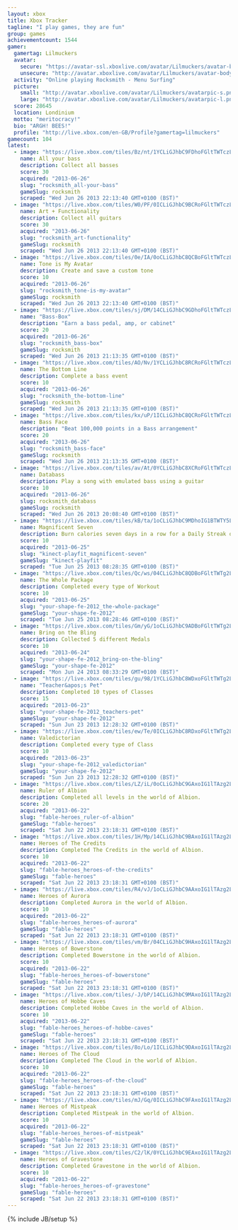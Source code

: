 ```yaml
---
layout: xbox
title: Xbox Tracker
tagline: "I play games, they are fun"
group: games
achievementcount: 1544
gamer: 
  gamertag: Lilmuckers
  avatar: 
    secure: "https://avatar-ssl.xboxlive.com/avatar/Lilmuckers/avatar-body.png"
    unsecure: "http://avatar.xboxlive.com/avatar/Lilmuckers/avatar-body.png"
  activity: "Online playing Rocksmith - Menu Surfing"
  picture: 
    small: "http://avatar.xboxlive.com/avatar/Lilmuckers/avatarpic-s.png"
    large: "http://avatar.xboxlive.com/avatar/Lilmuckers/avatarpic-l.png"
  score: 28645
  location: Londinium
  motto: "meritocracy!"
  bio: "ARGH! BEES!"
  profile: "http://live.xbox.com/en-GB/Profile?gamertag=lilmuckers"
gamecount: 104
latest: 
  - image: "https://live.xbox.com/tiles/Bz/nt/1YCLiGJhbC9FDhoFGltTWTczL2FjaC8wLzQxAAAAAOfn5-rCORs=.jpg"
    name: All your bass
    description: Collect all basses
    score: 30
    acquired: "2013-06-26"
    slug: "rocksmith_all-your-bass"
    gameSlug: rocksmith
    scraped: "Wed Jun 26 2013 22:13:40 GMT+0100 (BST)"
  - image: "https://live.xbox.com/tiles/W0/PF/0ICLiGJhbC9BCRoFGltTWTczL2FjaC8wLzM1AAAAAOfn5--qQ0c=.jpg"
    name: Art + Functionality
    description: Collect all guitars
    score: 30
    acquired: "2013-06-26"
    slug: "rocksmith_art-functionality"
    gameSlug: rocksmith
    scraped: "Wed Jun 26 2013 22:13:40 GMT+0100 (BST)"
  - image: "https://live.xbox.com/tiles/0e/IA/0oCLiGJhbC8QCBoFGltTWTczL2FjaC8wLzJkAAAAAOfn5-0v4s0=.jpg"
    name: Tone is My Avatar
    description: Create and save a custom tone
    score: 10
    acquired: "2013-06-26"
    slug: "rocksmith_tone-is-my-avatar"
    gameSlug: rocksmith
    scraped: "Wed Jun 26 2013 22:13:40 GMT+0100 (BST)"
  - image: "https://live.xbox.com/tiles/sj/DM/14CLiGJhbC9GDhoFGltTWTczL2FjaC8wLzQyAAAAAOfn5-jjMK4=.jpg"
    name: "Bass-Box"
    description: "Earn a bass pedal, amp, or cabinet"
    score: 20
    acquired: "2013-06-26"
    slug: "rocksmith_bass-box"
    gameSlug: rocksmith
    scraped: "Wed Jun 26 2013 21:13:35 GMT+0100 (BST)"
  - image: "https://live.xbox.com/tiles/AO/Nv/1YCLiGJhbC8RCRoFGltTWTczL2FjaC8wLzNlAAAAAOfn5-pA4xw=.jpg"
    name: The Bottom Line
    description: Complete a bass event
    score: 10
    acquired: "2013-06-26"
    slug: "rocksmith_the-bottom-line"
    gameSlug: rocksmith
    scraped: "Wed Jun 26 2013 21:13:35 GMT+0100 (BST)"
  - image: "https://live.xbox.com/tiles/kx/uP/1ICLiGJhbC8QCRoFGltTWTczL2FjaC8wLzNkAAAAAOfn5-ugG48=.jpg"
    name: Bass Face
    description: "Beat 100,000 points in a Bass arrangement"
    score: 20
    acquired: "2013-06-26"
    slug: "rocksmith_bass-face"
    gameSlug: rocksmith
    scraped: "Wed Jun 26 2013 21:13:35 GMT+0100 (BST)"
  - image: "https://live.xbox.com/tiles/av/At/0YCLiGJhbC8XCRoFGltTWTczL2FjaC8wLzNjAAAAAOfn5-4C8HY=.jpg"
    name: Databass
    description: Play a song with emulated bass using a guitar
    score: 10
    acquired: "2013-06-26"
    slug: rocksmith_databass
    gameSlug: rocksmith
    scraped: "Wed Jun 26 2013 20:08:40 GMT+0100 (BST)"
  - image: "https://live.xbox.com/tiles/kB/ta/1oCLiGJhbC9MDhoIG1BTWTY5L2FjaC8wLzQ4AAAAAOfn5-l1G4w=.jpg"
    name: Magnificent Seven
    description: Burn calories seven days in a row for a Daily Streak of seven
    score: 10
    acquired: "2013-06-25"
    slug: "kinect-playfit_magnificent-seven"
    gameSlug: "kinect-playfit"
    scraped: "Tue Jun 25 2013 08:28:35 GMT+0100 (BST)"
  - image: "https://live.xbox.com/tiles/Qc/ws/04CLiGJhbC8QDBoFGltTWTg2L2FjaC8wLzZkAAAAAOfn5-wDzF0=.jpg"
    name: The Whole Package
    description: Completed every type of Workout
    score: 10
    acquired: "2013-06-25"
    slug: "your-shape-fe-2012_the-whole-package"
    gameSlug: "your-shape-fe-2012"
    scraped: "Tue Jun 25 2013 08:28:46 GMT+0100 (BST)"
  - image: "https://live.xbox.com/tiles/Gm/yG/1oCLiGJhbC9ADBoFGltTWTg2L2FjaC8wLzY0AAAAAOfn5-mpbAY=.jpg"
    name: Bring on the Bling
    description: Collected 5 different Medals
    score: 10
    acquired: "2013-06-24"
    slug: "your-shape-fe-2012_bring-on-the-bling"
    gameSlug: "your-shape-fe-2012"
    scraped: "Mon Jun 24 2013 08:33:29 GMT+0100 (BST)"
  - image: "https://live.xbox.com/tiles/gu/98/1YCLiGJhbC8WDxoFGltTWTg2L2FjaC8wLzViAAAAAOfn5-pT754=.jpg"
    name: "Teacher&apos;s Pet"
    description: Completed 10 types of Classes
    score: 15
    acquired: "2013-06-23"
    slug: "your-shape-fe-2012_teachers-pet"
    gameSlug: "your-shape-fe-2012"
    scraped: "Sun Jun 23 2013 12:28:32 GMT+0100 (BST)"
  - image: "https://live.xbox.com/tiles/ew/Te/0ICLiGJhbC8RDxoFGltTWTg2L2FjaC8wLzVlAAAAAOfn5--xBGc=.jpg"
    name: Valedictorian
    description: Completed every type of Class
    score: 10
    acquired: "2013-06-23"
    slug: "your-shape-fe-2012_valedictorian"
    gameSlug: "your-shape-fe-2012"
    scraped: "Sun Jun 23 2013 12:28:32 GMT+0100 (BST)"
  - image: "https://live.xbox.com/tiles/LZ/iL/0oCLiGJhbC9GAxoIG1lTAzg2L2FjaC8wLzkyAAAAAOfn5-2kmDE=.jpg"
    name: Ruler of Albion
    description: Completed all levels in the world of Albion.
    score: 20
    acquired: "2013-06-22"
    slug: "fable-heroes_ruler-of-albion"
    gameSlug: "fable-heroes"
    scraped: "Sat Jun 22 2013 23:18:31 GMT+0100 (BST)"
  - image: "https://live.xbox.com/tiles/1H/Mp/14CLiGJhbC9BAxoIG1lTAzg2L2FjaC8wLzk1AAAAAOfn5-gGc8g=.jpg"
    name: Heroes of The Credits
    description: Completed The Credits in the world of Albion.
    score: 10
    acquired: "2013-06-22"
    slug: "fable-heroes_heroes-of-the-credits"
    gameSlug: "fable-heroes"
    scraped: "Sat Jun 22 2013 23:18:31 GMT+0100 (BST)"
  - image: "https://live.xbox.com/tiles/R4/vJ/1oCLiGJhbC9AAxoIG1lTAzg2L2FjaC8wLzk0AAAAAOfn5-nmi1s=.jpg"
    name: Heroes of Aurora
    description: Completed Aurora in the world of Albion.
    score: 10
    acquired: "2013-06-22"
    slug: "fable-heroes_heroes-of-aurora"
    gameSlug: "fable-heroes"
    scraped: "Sat Jun 22 2013 23:18:31 GMT+0100 (BST)"
  - image: "https://live.xbox.com/tiles/vm/Br/04CLiGJhbC9HAxoIG1lTAzg2L2FjaC8wLzkzAAAAAOfn5-xEYKI=.jpg"
    name: Heroes of Bowerstone
    description: Completed Bowerstone in the world of Albion.
    score: 10
    acquired: "2013-06-22"
    slug: "fable-heroes_heroes-of-bowerstone"
    gameSlug: "fable-heroes"
    scraped: "Sat Jun 22 2013 23:18:31 GMT+0100 (BST)"
  - image: "https://live.xbox.com/tiles/-J/bP/14CLiGJhbC9MAxoIG1lTAzg2L2FjaC8wLzk4AAAAAOfn5-jgluA=.jpg"
    name: Heroes of Hobbe Caves
    description: Completed Hobbe Caves in the world of Albion.
    score: 10
    acquired: "2013-06-22"
    slug: "fable-heroes_heroes-of-hobbe-caves"
    gameSlug: "fable-heroes"
    scraped: "Sat Jun 22 2013 23:18:31 GMT+0100 (BST)"
  - image: "https://live.xbox.com/tiles/8o/Lo/1ICLiGJhbC9DAxoIG1lTAzg2L2FjaC8wLzk3AAAAAOfn5-vHgu4=.jpg"
    name: Heroes of The Cloud
    description: Completed The Cloud in the world of Albion.
    score: 10
    acquired: "2013-06-22"
    slug: "fable-heroes_heroes-of-the-cloud"
    gameSlug: "fable-heroes"
    scraped: "Sat Jun 22 2013 23:18:31 GMT+0100 (BST)"
  - image: "https://live.xbox.com/tiles/mJ/Gq/0ICLiGJhbC9FAxoIG1lTAzg2L2FjaC8wLzkxAAAAAOfn5-+FkYQ=.jpg"
    name: Heroes of Mistpeak
    description: Completed Mistpeak in the world of Albion.
    score: 10
    acquired: "2013-06-22"
    slug: "fable-heroes_heroes-of-mistpeak"
    gameSlug: "fable-heroes"
    scraped: "Sat Jun 22 2013 23:18:31 GMT+0100 (BST)"
  - image: "https://live.xbox.com/tiles/C2/lK/0YCLiGJhbC9EAxoIG1lTAzg2L2FjaC8wLzkwAAAAAOfn5-5laRc=.jpg"
    name: Heroes of Gravestone
    description: Completed Gravestone in the world of Albion.
    score: 10
    acquired: "2013-06-22"
    slug: "fable-heroes_heroes-of-gravestone"
    gameSlug: "fable-heroes"
    scraped: "Sat Jun 22 2013 23:18:31 GMT+0100 (BST)"
---
```

{% include JB/setup %}
